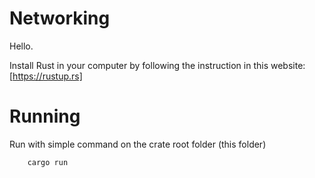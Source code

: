 # Networking

Hello.

Install Rust in your computer by following the instruction in this website: [https://rustup.rs]

# Running

Run with simple command on the crate root folder (this folder)
``` bash
    cargo run
```